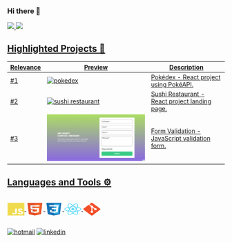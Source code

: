### Hi there 👋


<div>
   <a href="https://github.com/Antonio-Savio">
   <img height="180em" src="https://github-readme-stats.vercel.app/api?username=Antonio-Savio&show_icons=true&theme=tokyonight&include_all_commits=true&count_private=true"/>
   <img height="180em" src="https://github-readme-stats.vercel.app/api/top-langs/?username=Antonio-Savio&layout=compact&langs_count=6&theme=tokyonight"/>
</div>
      
## Highlighted Projects 📌
| Relevance | Preview | Description | 
|----------|----------|----------|
| #1 | <img width="500" src="https://github.com/Antonio-Savio/Antonio-Savio/blob/main/desktop-version.gif" alt="pokedex"> | [Pokédex](https://github.com/Antonio-Savio/Pokedex-Query) - React project using PokéAPI. |
| #2 | <img width="500" src="https://github.com/Antonio-Savio/Antonio-Savio/blob/main/desktop-version-sushi-restaurant.gif" alt="sushi restaurant"> | [Sushi Restaurant](https://github.com/Antonio-Savio/sushi-restaurant) - React project landing page.
| #3 | <img width="500" src="https://github.com/Antonio-Savio/Antonio-Savio/blob/main/form-desktop-version.gif" alt="form"> | [Form Validation](https://github.com/Antonio-Savio/Validation-Form) - JavaScript validation form. |

## Languages and Tools ⚙️
<div style="display: inline_block"><br>
  <img align="center" alt="Js" height="30" width="40" src="https://raw.githubusercontent.com/devicons/devicon/master/icons/javascript/javascript-plain.svg">
  <img align="center" alt="HTML" height="30" width="40" src="https://raw.githubusercontent.com/devicons/devicon/master/icons/html5/html5-original.svg">
  <img align="center" alt="CSS" height="30" width="40" src="https://raw.githubusercontent.com/devicons/devicon/master/icons/css3/css3-original.svg">
  <img align="center" alt="React" height="30" width="40" src="https://raw.githubusercontent.com/devicons/devicon/master/icons/react/react-original.svg">
  <img align="center" alt="Git" height="30" width="40" src="https://raw.githubusercontent.com/devicons/devicon/master/icons/git/git-original.svg">
</div>

 ##
<a href="mailto:savio.aragao@hotmail.com" target="_blank"><img src="https://img.shields.io/badge/Microsoft%20Outlook-0078D4.svg?style=for-the-badge&logo=Microsoft-Outlook&logoColor=white" alt="hotmail"></a>
<a href="https://www.linkedin.com/in/antonio-savio/" target="_blank"><img src="https://img.shields.io/badge/LinkedIn-0A66C2.svg?style=for-the-badge&logo=LinkedIn&logoColor=white" alt="linkedin"></a>
